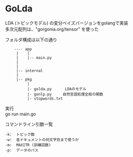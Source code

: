 # GoLda

LDA (トピックモデル) の変分ベイズバージョンをgolangで実装  
多次元配列は、"gorgonia.org/tensor" を使った  

フォルダ構成は以下の通り

        ---- app
         |    |
         |    |-- main.py
         |
         |
         |-- internal
         | 
         |-- pkg
              |
              |- golda.py      LDAのモデル
              |- gonlp.py　　　自然言語処理全般の関数
              |- stopwords.txt

実行  
go run main.go  

コマンドライン引数一覧  

    -k:  トピック数  
    -w:  各ドキュメントの何文字目まで使うか  
    -m:  MAXITR (訓練回数)  
    -p:  データのパス  

